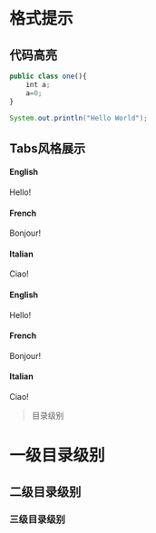 # 格式提示

## 代码高亮

``` javascript
public class one(){
	int a;
	a=0;
}
```

``` java
System.out.println("Hello World");

```

## Tabs风格展示

<!-- tabs:start -->
#### **English**
Hello!
#### **French**
Bonjour!
#### **Italian**
Ciao!
<!-- tabs:end -->
<!-- tabs:start -->
#### **English**
Hello!
#### **French**
Bonjour!
#### **Italian**
Ciao!
<!-- tabs:end -->


>目录级别

# 一级目录级别
## 二级目录级别
### 三级目录级别




